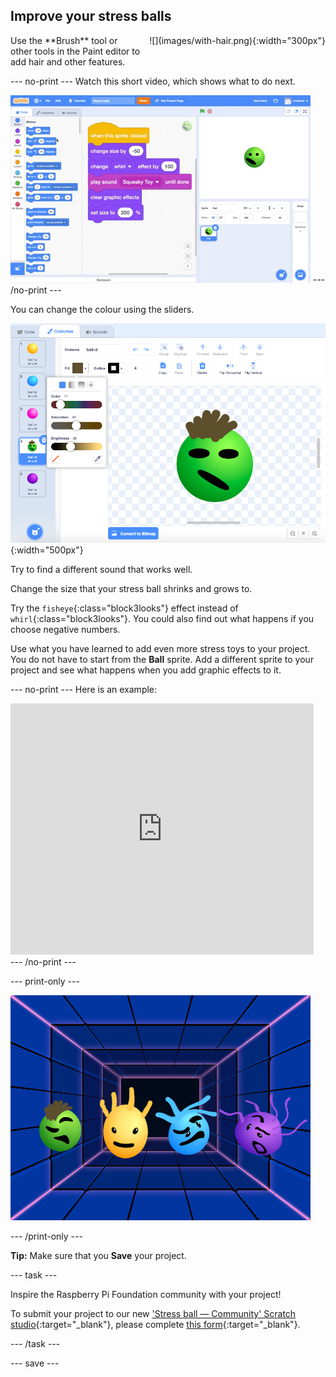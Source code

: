 ## Improve your stress balls

<div style="display: flex; flex-wrap: wrap">
<div style="flex-basis: 200px; flex-grow: 1; margin-right: 15px;">
Use the **Brush** tool or other tools in the Paint editor to add hair and other features.
</div>
<div>
![](images/with-hair.png){:width="300px"}
</div>
</div>

--- no-print ---
Watch this short video, which shows what to do next.

![screenshot](images/balls-step7.gif)
--- /no-print ---

You can change the colour using the sliders.

![screenshot](images/balls-brush-paint.png){:width="500px"}

Try to find a different sound that works well.

Change the size that your stress ball shrinks and grows to.

Try the `fisheye`{:class="block3looks"} effect instead of `whirl`{:class="block3looks"}. You could also find out what happens if you choose negative numbers.

Use what you have learned to add even more stress toys to your project. You do not have to start from the **Ball** sprite. Add a different sprite to your project and see what happens when you add graphic effects to it.

--- no-print ---
Here is an example:

<div class="scratch-preview">
  <iframe src="https://scratch.mit.edu/projects/403409939/embed" allowtransparency="true" width="485" height="402" frameborder="0" scrolling="no" allowfullscreen></iframe>
</div>
--- /no-print ---

--- print-only ---

![Complete project](images/balls-challenge-static.png)

--- /print-only ---

__Tip:__ Make sure that you **Save** your project.

--- task ---

Inspire the Raspberry Pi Foundation community with your project!

To submit your project to our new ['Stress ball — Community' Scratch studio](https://scratch.mit.edu/studios/29934771){:target="_blank"}, please complete [this form](https://form.raspberrypi.org/f/community-project-submissions){:target="_blank"}.

--- /task ---

--- save ---